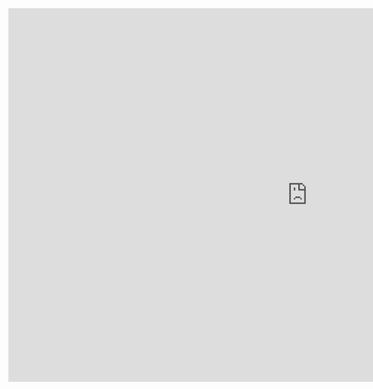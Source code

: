 <html>
  <body><iframe src="https://www.retrogames.cc/embed/34891-doom-world.html" width="1200" height="750" frameborder="no" allowfullscreen="true" webkitallowfullscreen="true" mozallowfullscreen="true" scrolling="no"></iframe>
  </body>
</html>
